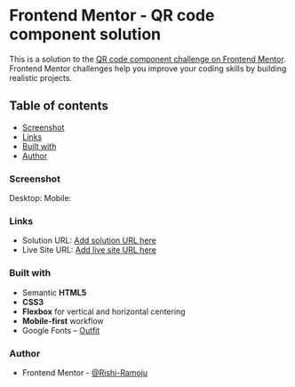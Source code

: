 # Frontend Mentor - QR code component solution

This is a solution to the [QR code component challenge on Frontend Mentor](https://www.frontendmentor.io/challenges/qr-code-component-iux_sIO_H). Frontend Mentor challenges help you improve your coding skills by building realistic projects. 

## Table of contents

  - [Screenshot](#screenshot)
  - [Links](#links)
  - [Built with](#built-with)
  - [Author](#author)

### Screenshot

Desktop: [](./images/desktop.png)
Mobile: [](./images/mobile.png)

### Links

- Solution URL: [Add solution URL here](https://your-solution-url.com)
- Live Site URL: [Add live site URL here](https://your-live-site-url.com)

### Built with

- Semantic **HTML5**
- **CSS3**
- **Flexbox** for vertical and horizontal centering
- **Mobile-first** workflow
- Google Fonts – [Outfit](https://fonts.google.com/specimen/Outfit)

### Author

- Frontend Mentor - [@Rishi-Ramoju](https://www.frontendmentor.io/profile/Rishi-Ramoju)

